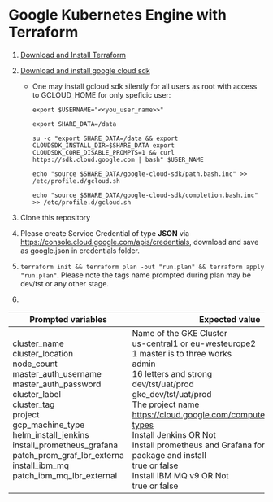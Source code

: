 # Google Kubernetes Engine with Terraform

1. [Download and Install Terraform](https://www.terraform.io/downloads.html)
2. [Download and install google cloud sdk](https://cloud.google.com/sdk/docs/downloads-interactive)
    * One may install gcloud sdk silently for all users as root with access to GCLOUD_HOME for only speficic user:

       `export $USERNAME="<<you_user_name>>"`

       `export SHARE_DATA=/data`

       `su -c "export SHARE_DATA=/data && export CLOUDSDK_INSTALL_DIR=$SHARE_DATA export CLOUDSDK_CORE_DISABLE_PROMPTS=1 && curl https://sdk.cloud.google.com | bash" $USER_NAME`

       `echo "source $SHARE_DATA/google-cloud-sdk/path.bash.inc" >> /etc/profile.d/gcloud.sh`

       `echo "source $SHARE_DATA/google-cloud-sdk/completion.bash.inc" >> /etc/profile.d/gcloud.sh`

3. Clone this repository
4. Please create Service Credential of type **JSON** via https://console.cloud.google.com/apis/credentials, download and save as google.json in credentials folder.
5. `terraform init && terraform plan -out "run.plan" && terraform apply "run.plan"`. Please note the tags name prompted during plan may be dev/tst or any other stage.
6. 
Prompted variables | Expected value 
--- | ---
cluster_name<br />cluster_location<br />node_count<br />master_auth_username<br />master_auth_password<br />cluster_label<br />cluster_tag<br />project<br />gcp_machine_type<br />helm_install_jenkins<br />install_prometheus_grafana<br />patch_prom_graf_lbr_externa<br />install_ibm_mq<br />patch_ibm_mq_lbr_external | Name of the GKE Cluster<br />us-central1 or eu-westeurope2<br />1 master is to three works<br />admin<br />16 letters and strong<br />dev/tst/uat/prod<br />gke_dev/tst/uat/prod<br />The project name<br />https://cloud.google.com/compute/docs/machine-types<br />Install Jenkins OR Not<br />Install prometheus and Grafana for cluster as helm package and install<br />true or false<br />Install IBM MQ v9 OR Not<br />true or false
